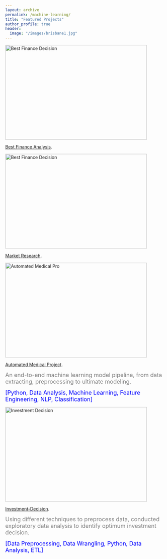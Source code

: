 ```yaml
---
layout: archive
permalink: /machine-learning/
title: "Featured Projects"
author_profile: true
header:
  image: "/images/brisbane1.jpg"
---
```


<img src="{{ site.url }}{{ site.baseurl }}/images/loan_apr1.jpg" alt="Best Finance Decision" style="width:450px;height:300px;">


[Best Finance Analysis](https://github.com/z1shahraki/Best-Finance-Analysis).


<img src="{{ site.url }}{{ site.baseurl }}/images/car_price2.jpg" alt="Best Finance Decision" style="width:450px;height:300px;">


[Market Research](https://github.com/z1shahraki/Market-Research).


<img src="{{ site.url }}{{ site.baseurl }}/images/genetic2.jpg" alt="Automated Medical Pro" style="width:450px;height:300px;">

[Automated Medical Project](https://github.com/z1shahraki/Automated-Medical-Project).

<font size = "4" color="gray">An end-to-end machine learning model pipeline, from data extracting, preprocessing to ultimate modeling.</font>

<font size = "4" color="blue">[Python, Data Analysis, Machine Learning, Feature Engineering, NLP, Classification]</font>



<img src="{{ site.url }}{{ site.baseurl }}/images/inv-dec3.jpg" alt="Investment Decision" style="width:450px;height:300px;">

[Investment-Decision](https://github.com/z1shahraki/Investment-Decision).

<font size = "4" color="gray">Using different techniques to preprocess data, conducted exploratory data analysis to identify optimum investment decision.</font>

<font size = "4" color="blue">[Data Preprocessing, Data Wrangling, Python, Data Analysis, ETL]</font>
